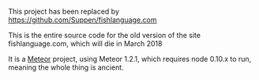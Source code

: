 This project has been replaced by https://github.com/Suppen/fishlanguage.com

This is the entire source code for the old version of the site fishlanguage.com, which will die in March 2018

It is a [Meteor](https://www.meteor.com/) project, using Meteor 1.2.1, which requires node 0.10.x to run, meaning the whole thing is ancient.

